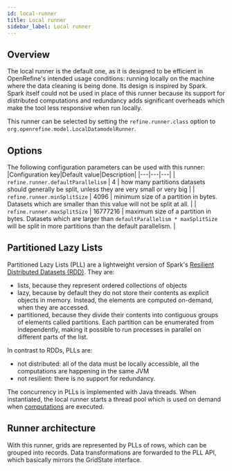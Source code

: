 ```yaml
---
id: local-runner
title: Local runner
sidebar_label: Local runner
---
```


## Overview

The local runner is the default one, as it is designed to be efficient in OpenRefine's intended usage conditions: running locally on the machine where the data cleaning is being done. Its design is inspired by Spark. Spark itself could not be used in
place of this runner because its support for distributed computations and redundancy adds significant overheads which make the tool less responsive when run locally.

This runner can be selected by setting the `refine.runner.class` option to `org.openrefine.model.LocalDatamodelRunner`.

## Options

The following configuration parameters can be used with this runner:
|Configuration key|Default value|Description|
|---|---|---|
| `refine.runner.defaultParallelism` | 4 | how many partitions datasets should generally be split, unless they are very small or very big |
| `refine.runner.minSplitSize` | 4096 |  minimum size of a partition in bytes. Datasets which are smaller than this value will not be split at all. |
| `refine.runner.maxSplitSize` | 16777216 | maximum size of a partition in bytes. Datasets which are larger than `defaultParallelism * maxSplitSize` will be split in more partitions than the default parallelism. |

## Partitioned Lazy Lists

Partitioned Lazy Lists (PLL) are a lightweight version of Spark's [Resilient Distributed Datasets (RDD)](https://spark.apache.org/docs/latest/rdd-programming-guide.html). They are:

- lists, because they represent ordered collections of objects
- lazy, because by default they do not store their contents as explicit objects in memory. Instead, the elements are computed on-demand, when they are accessed.
- partitioned, because they divide their contents into contiguous groups of elements called partitions. Each partition can be enumerated from independently, making it possible to run processes in parallel on different parts of the list.

In contrast to RDDs, PLLs are:

- not distributed: all of the data must be locally accessible, all the computations are happening in the same JVM
- not resilient: there is no support for redundancy.

The concurrency in PLLs is implemented with Java threads. When instantiated, the local runner starts a thread pool which is used on demand when [computations](runner-interface#main-operations) are executed.

## Runner architecture

With this runner, grids are represented by PLLs of rows, which can be grouped into records.
Data transformations are forwarded to the PLL API, which basically mirrors the GridState interface.
